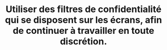 ---
categories: category-qP7AaYEirvtU1XIjwcSea
risk: S’exposer aux regards curieux voire à la récupération de données dites sensibles
  et/ou confidentielles.
title: Utiliser des filtres de confidentialité qui se disposent sur les écrans, afin
  de continuer à travailler en toute discrétion.
uuid: good-practice-s5_B82mq-dko41CwrJXuz
visibleInCms: true
vulnerability: ravailler sur des documents numériques sensibles et/ou confidentiels,
  dans un lieu public.
---